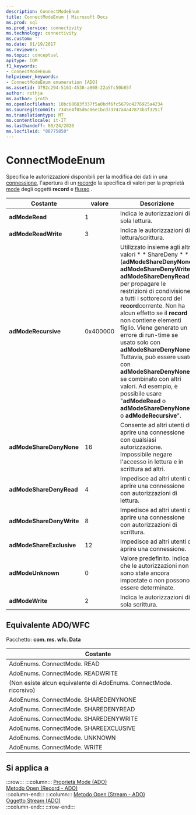 ```yaml
---
description: ConnectModeEnum
title: ConnectModeEnum | Microsoft Docs
ms.prod: sql
ms.prod_service: connectivity
ms.technology: connectivity
ms.custom: ''
ms.date: 01/19/2017
ms.reviewer: ''
ms.topic: conceptual
apitype: COM
f1_keywords:
- ConnectModeEnum
helpviewer_keywords:
- ConnectModeEnum enumeration [ADO]
ms.assetid: 3792c294-5161-4538-a908-22a5fc50b85f
author: rothja
ms.author: jroth
ms.openlocfilehash: 10bc68683f337f5a0bdf6fc5679c4276925a4234
ms.sourcegitcommit: 7345e4f05d6c06e1bcd73747a4a47873b3f3251f
ms.translationtype: MT
ms.contentlocale: it-IT
ms.lasthandoff: 08/24/2020
ms.locfileid: "88775850"
---
```

# <a name="connectmodeenum"></a>ConnectModeEnum
Specifica le autorizzazioni disponibili per la modifica dei dati in una [connessione](./connection-object-ado.md), l'apertura di un [record](./record-object-ado.md)o la specifica di valori per la proprietà [mode](./mode-property-ado.md) degli oggetti **record** e [flusso](./stream-object-ado.md) .  
  
|Costante|valore|Descrizione|  
|--------------|-----------|-----------------|  
|**adModeRead**|1|Indica le autorizzazioni di sola lettura.|  
|**adModeReadWrite**|3|Indica le autorizzazioni di lettura/scrittura.|  
|**adModeRecursive**|0x400000|Utilizzato insieme agli altri valori * \* ShareDeny \* * (**adModeShareDenyNone**, **adModeShareDenyWrite**o **adModeShareDenyRead**) per propagare le restrizioni di condivisione a tutti i sottorecord del **record**corrente. Non ha alcun effetto se il **record** non contiene elementi figlio. Viene generato un errore di run-time se usato solo con **adModeShareDenyNone** . Tuttavia, può essere usato con **adModeShareDenyNone** se combinato con altri valori. Ad esempio, è possibile usare "**adModeRead** o **adModeShareDenyNone** o **adModeRecursive**".|  
|**adModeShareDenyNone**|16|Consente ad altri utenti di aprire una connessione con qualsiasi autorizzazione. Impossibile negare l'accesso in lettura e in scrittura ad altri.|  
|**adModeShareDenyRead**|4|Impedisce ad altri utenti di aprire una connessione con autorizzazioni di lettura.|  
|**adModeShareDenyWrite**|8|Impedisce ad altri utenti di aprire una connessione con autorizzazioni di scrittura.|  
|**adModeShareExclusive**|12|Impedisce ad altri utenti di aprire una connessione.|  
|**adModeUnknown**|0|Valore predefinito. Indica che le autorizzazioni non sono state ancora impostate o non possono essere determinate.|  
|**adModeWrite**|2|Indica le autorizzazioni di sola scrittura.|  
  
## <a name="adowfc-equivalent"></a>Equivalente ADO/WFC  
 Pacchetto: **com. ms. wfc. Data**  
  
|Costante|  
|--------------|  
|AdoEnums. ConnectMode. READ|  
|AdoEnums. ConnectMode. READWRITE|  
|(Non esiste alcun equivalente di AdoEnums. ConnectMode. ricorsivo)|  
|AdoEnums. ConnectMode. SHAREDENYNONE|  
|AdoEnums. ConnectMode. SHAREDENYREAD|  
|AdoEnums. ConnectMode. SHAREDENYWRITE|  
|AdoEnums. ConnectMode. SHAREEXCLUSIVE|  
|AdoEnums. ConnectMode. UNKNOWN|  
|AdoEnums. ConnectMode. WRITE|  
  
## <a name="applies-to"></a>Si applica a  

:::row:::
    :::column:::
        [Proprietà Mode (ADO)](./mode-property-ado.md)  
        [Metodo Open (Record - ADO)](./open-method-ado-record.md)  
    :::column-end:::
    :::column:::
        [Metodo Open (Stream - ADO)](./open-method-ado-stream.md)  
        [Oggetto Stream (ADO)](./stream-object-ado.md)  
    :::column-end:::
:::row-end:::